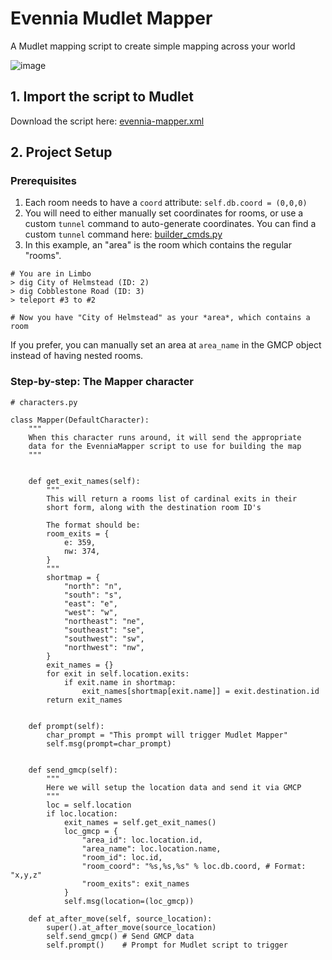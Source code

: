 # Evennia Mudlet Mapper

A Mudlet mapping script to create simple mapping across your world

![image](https://user-images.githubusercontent.com/4159679/162091771-a781de84-224c-4c90-ae70-b7f69c64c2b8.png)

## 1. Import the script to Mudlet

Download the script here: [evennia-mapper.xml](https://raw.githubusercontent.com/RodRitter/Evennia-Doodads/main/Evennia%20Mudlet%20Mapper/evennia-mapper.xml)

## 2. Project Setup

### Prerequisites

1. Each room needs to have a `coord` attribute: `self.db.coord = (0,0,0)`
2. You will need to either manually set coordinates for rooms, or use a custom `tunnel` command to auto-generate coordinates. You can find a custom `tunnel` command here: [builder_cmds.py](https://github.com/RodRitter/Evennia-Doodads/blob/main/Evennia%20Mudlet%20Mapper/builder_cmds.py)
3. In this example, an "area" is the room which contains the regular "rooms".

```
# You are in Limbo
> dig City of Helmstead (ID: 2)
> dig Cobblestone Road (ID: 3)
> teleport #3 to #2

# Now you have "City of Helmstead" as your *area*, which contains a room
```

If you prefer, you can manually set an area at `area_name` in the GMCP object instead of having nested rooms.

### Step-by-step: The Mapper character

```
# characters.py

class Mapper(DefaultCharacter):
    """
    When this character runs around, it will send the appropriate
    data for the EvenniaMapper script to use for building the map
    """


    def get_exit_names(self):
        """
        This will return a rooms list of cardinal exits in their
        short form, along with the destination room ID's

        The format should be:
        room_exits = {
            e: 359,
            nw: 374,
        }
        """
        shortmap = {
            "north": "n",
            "south": "s",
            "east": "e",
            "west": "w",
            "northeast": "ne",
            "southeast": "se",
            "southwest": "sw",
            "northwest": "nw",
        }
        exit_names = {}
        for exit in self.location.exits:
            if exit.name in shortmap:
                exit_names[shortmap[exit.name]] = exit.destination.id
        return exit_names


    def prompt(self):
        char_prompt = "This prompt will trigger Mudlet Mapper"
        self.msg(prompt=char_prompt)


    def send_gmcp(self):
        """
        Here we will setup the location data and send it via GMCP
        """
        loc = self.location
        if loc.location:
            exit_names = self.get_exit_names()
            loc_gmcp = {
                "area_id": loc.location.id,
                "area_name": loc.location.name,
                "room_id": loc.id,
                "room_coord": "%s,%s,%s" % loc.db.coord, # Format: "x,y,z"
                "room_exits": exit_names
            }
            self.msg(location=(loc_gmcp))

    def at_after_move(self, source_location):
        super().at_after_move(source_location)
        self.send_gmcp() # Send GMCP data
        self.prompt()    # Prompt for Mudlet script to trigger
```
